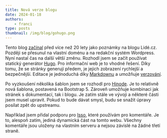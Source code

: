 ```yaml
---
title: Nová verze blogu
date: 2024-01-18
authors:
    - franci
type: posts
thumbnail: /img/blog/gohugo.png
---
```

Tento blog [začínal](../toplist-tajne-funkce-i/) před více než 20 lety jako poznámky na blogu Lidé.cz. Později se přesunul na vlastní doménu a na redakční systém Wordpress. Nyní nastal čas na další větší změnu. Rozhodl jsem se začít používat statický generátor [Hugo](https://gohugo.io/). Pro informační web je to vhodné řešení. Díky tomu, že se stránky generují předem, je jejich zobrazení rychlejší a bezpečnější. Editace je jednoduchá díky [Markdownu](https://cs.wikipedia.org/wiki/Markdown) a umožňuje [verzování](https://github.com/toplist-cz/about/).

Po vyzkoušení několika šablon jsem se rozhodl pro [Hinode](https://gethinode.com/). Je to relativně nová šablona, postavená na Bootstrap 5. Zároveň umožňuje kombinaci jak stránek s dokumentací, tak i blogu. Je zatím stále ve vývoji a některé části jsem musel upravit. Pokud to bude dávat smysl, budu se snažit úpravy posílat zpět do upstreamu.

Například jsem přidal podporu pro [Isso](https://isso-comments.de/), které používám pro komentáře. Je to, alespoň zatím, jediná dynamická část na tomto webu. Všechny komentáře jsou uloženy na vlastním serveru a nejsou závislé na žádné třetí straně.
